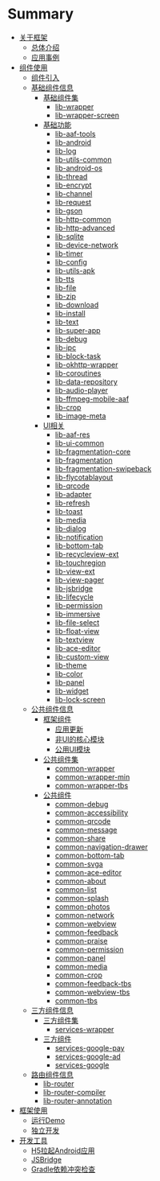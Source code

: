 # Summary

* [关于框架](README.md)
    * [总体介绍](summary/links.md)
    * [应用事例](demo/samples.md)
* [组件使用]()
    * [组件引入](use/start.md)
    * [基础组件信息]()
        * [基础组件集]()
            * [lib-wrapper](use/libs/combination/lib-wrapper.md)
            * [lib-wrapper-screen](use/libs/combination/lib-wrapper-screen.md)
        * [基础功能]()
            * [lib-aaf-tools](use/libs/noui/lib-aaf-tools.md)
            * [lib-android](use/libs/noui/lib-android.md)
            * [lib-log](use/libs/noui/lib-log.md)
            * [lib-utils-common](use/libs/noui/lib-utils-common.md)
            * [lib-android-os](use/libs/noui/lib-android-os.md)
            * [lib-thread](use/libs/noui/lib-thread.md)
            * [lib-encrypt](use/libs/noui/lib-encrypt.md)
            * [lib-channel](use/libs/noui/lib-channel.md)
            * [lib-request](use/libs/noui/lib-request.md)
            * [lib-gson](use/libs/noui/lib-gson.md)
            * [lib-http-common](use/libs/noui/lib-http-common.md)
            * [lib-http-advanced](use/libs/noui/lib-http-advanced.md)
            * [lib-sqlite](use/libs/noui/lib-sqlite.md)
            * [lib-device-network](use/libs/noui/lib-device-network.md)
            * [lib-timer](use/libs/noui/lib-timer.md)
            * [lib-config](use/libs/noui/lib-config.md)
            * [lib-utils-apk](use/libs/noui/lib-utils-apk.md)
            * [lib-tts](use/libs/noui/lib-tts.md)
            * [lib-file](use/libs/noui/lib-file.md)
            * [lib-zip](use/libs/noui/lib-zip.md)
            * [lib-download](use/libs/noui/lib-download.md)
            * [lib-install](use/libs/noui/lib-install.md)
            * [lib-text](use/libs/noui/lib-text.md)
            * [lib-super-app](use/libs/noui/lib-super-app.md)
            * [lib-debug](use/libs/noui/lib-debug.md)
            * [lib-ipc](use/libs/noui/lib-ipc.md)
            * [lib-block-task](use/libs/noui/lib-block-task.md)
            * [lib-okhttp-wrapper](use/libs/noui/lib-okhttp-wrapper.md)
            * [lib-coroutines](use/libs/noui/lib-coroutines.md)
            * [lib-data-repository](use/libs/noui/lib-data-repository.md)
            * [lib-audio-player](use/libs/noui/lib-audio-player.md)
            * [lib-ffmpeg-mobile-aaf](use/libs/ui/lib-ffmpeg-mobile-aaf.md)
            * [lib-crop](use/libs/ui/lib-crop.md)
            * [lib-image-meta](use/libs/noui/lib-image-meta.md)
        * [UI相关]()
            * [lib-aaf-res](use/libs/ui/lib-aaf-res.md)
            * [lib-ui-common](use/libs/ui/lib-ui-common.md)
            * [lib-fragmentation-core](use/libs/ui/lib-fragmentation-core.md)
            * [lib-fragmentation](use/libs/ui/lib-fragmentation.md)
            * [lib-fragmentation-swipeback](use/libs/ui/lib-fragmentation-swipeback.md)
            * [lib-flycotablayout](use/libs/ui/lib-flycotablayout.md)
            * [lib-qrcode](use/libs/ui/lib-qrcode.md)
            * [lib-adapter](use/libs/ui/lib-adapter.md)
            * [lib-refresh](use/libs/ui/lib-refresh.md)
            * [lib-toast](use/libs/ui/lib-toast.md)
            * [lib-media](use/libs/ui/lib-media.md)
            * [lib-dialog](use/libs/ui/lib-dialog.md)
            * [lib-notification](use/libs/ui/lib-notification.md)
            * [lib-bottom-tab](use/libs/ui/lib-bottom-tab.md)
            * [lib-recycleview-ext](use/libs/ui/lib-recycleview-ext.md)
            * [lib-touchregion](use/libs/ui/lib-touchregion.md)
            * [lib-view-ext](use/libs/ui/lib-view-ext.md)
            * [lib-view-pager](use/libs/ui/lib-view-pager.md)
            * [lib-jsbridge](use/libs/ui/lib-jsbridge.md)
            * [lib-lifecycle](use/libs/ui/lib-lifecycle.md)
            * [lib-permission](use/libs/ui/lib-permission.md)
            * [lib-immersive](use/libs/ui/lib-immersive.md)
            * [lib-file-select](use/libs/ui/lib-file-select.md)
            * [lib-float-view](use/libs/ui/lib-float-view.md)
            * [lib-textview](use/libs/ui/lib-textview.md)
            * [lib-ace-editor](use/libs/ui/lib-ace-editor.md)
            * [lib-custom-view](use/libs/ui/lib-custom-view.md)
            * [lib-theme](use/libs/ui/lib-theme.md)
            * [lib-color](use/libs/ui/lib-color.md)
            * [lib-panel](use/libs/ui/lib-panel.md)
            * [lib-widget](use/libs/ui/lib-widget.md)
            * [lib-lock-screen](use/libs/ui/lib-lock-screen.md)
    * [公共组件信息]()
        * [框架组件](use/common/framework.md)
            * [应用更新](use/common/framework/framework-update.md)
            * [非UI的核心模块](use/common/framework/framework-noui.md)
            * [公用UI模块](use/common/framework/framework-ui.md)
        * [公共组件集]()
            * [common-wrapper](use/common/common-wrapper.md)
            * [common-wrapper-min](use/common/common-wrapper-min.md)
            * [common-wrapper-tbs](use/common/common-wrapper-tbs.md)
        * [公共组件]()
            * [common-debug](use/common/common-debug.md)
            * [common-accessibility](use/common/common-accessibility.md)
            * [common-qrcode](use/common/common-qrcode.md)
            * [common-message](use/common/common-message.md)
            * [common-share](use/common/common-share.md)
            * [common-navigation-drawer](use/common/common-navigation-drawer.md)
            * [common-bottom-tab](use/common/common-bottom-tab.md)
            * [common-svga](use/common/common-svga.md)
            * [common-ace-editor](use/common/common-ace-editor.md)
            * [common-about](use/common/common-about.md)
            * [common-list](use/common/common-list.md)
            * [common-splash](use/common/common-splash.md)
            * [common-photos](use/common/common-photos.md)
            * [common-network](use/common/common-network.md)
            * [common-webview](use/common/common-webview.md)
            * [common-feedback](use/common/common-feedback.md)
            * [common-praise](use/common/common-praise.md)
            * [common-permission](use/common/common-permission.md)
            * [common-panel](use/common/common-panel.md)
            * [common-media](use/common/common-media.md)
            * [common-crop](use/common/common-crop.md)
            * [common-feedback-tbs](use/common/common-feedback-tbs.md)
            * [common-webview-tbs](use/common/common-webview-tbs.md)
            * [common-tbs](use/common/common-tbs.md)
    * [三方组件信息]()
        * [三方组件集]()
            * [services-wrapper](use/services/services-wrapper.md)
        * [三方组件]()
            * [services-google-pay](use/services/services-google-pay.md)
            * [services-google-ad](use/services/services-google-ad.md)
            * [services-google](use/services/services-google.md)
    * [路由组件信息]()
        * [lib-router](use/libs/router/lib-router.md)
        * [lib-router-compiler](use/libs/router/lib-router-compiler.md)
        * [lib-router-annotation](use/libs/router/lib-router-annotation.md)
* [框架使用]()
    * [运行Demo](sample/start.md)
    * [独立开发](sample/customize.md)
* [开发工具]()
    * [H5拉起Android应用](tools/android_schema.md)
    * [JSBridge](tools/android_jsbridge.md)
    * [Gradle依赖冲突检查](tools/gradle-dependencies-check.md)
    

